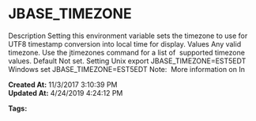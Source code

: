 # JBASE_TIMEZONE

Description Setting this environment variable sets the timezone to use for UTF8 timestamp conversion into local time for display. Values Any valid timezone. Use the jtimezones command for a list of  supported timezone values. Default Not set. Setting Unix export JBASE_TIMEZONE=EST5EDT  Windows set JBASE_TIMEZONE=EST5EDT Note:  More information on In  

**Created At:** 11/3/2017 3:10:39 PM  
**Updated At:** 4/24/2019 4:24:12 PM  

**Tags:**
<badge text='get time offset' vertical='middle' />
<badge text='dst' vertical='middle' />
